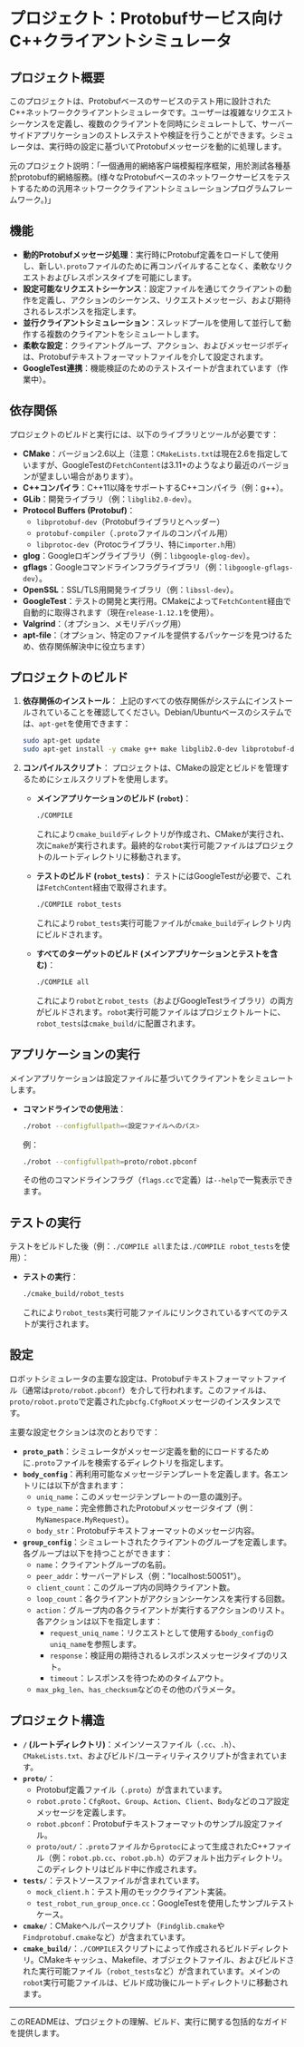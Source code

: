 # プロジェクト：Protobufサービス向け C++クライアントシミュレータ

## プロジェクト概要

このプロジェクトは、Protobufベースのサービスのテスト用に設計されたC++ネットワーククライアントシミュレータです。ユーザーは複雑なリクエストシーケンスを定義し、複数のクライアントを同時にシミュレートして、サーバーサイドアプリケーションのストレステストや検証を行うことができます。シミュレータは、実行時の設定に基づいてProtobufメッセージを動的に処理します。

元のプロジェクト説明：「一個通用的網絡客户端模擬程序框架，用於測試各種基於protobuf的網絡服務。(様々なProtobufベースのネットワークサービスをテストするための汎用ネットワーククライアントシミュレーションプログラムフレームワーク。)」

## 機能

*   **動的Protobufメッセージ処理**：実行時にProtobuf定義をロードして使用し、新しい`.proto`ファイルのために再コンパイルすることなく、柔軟なリクエストおよびレスポンスタイプを可能にします。
*   **設定可能なリクエストシーケンス**：設定ファイルを通じてクライアントの動作を定義し、アクションのシーケンス、リクエストメッセージ、および期待されるレスポンスを指定します。
*   **並行クライアントシミュレーション**：スレッドプールを使用して並行して動作する複数のクライアントをシミュレートします。
*   **柔軟な設定**：クライアントグループ、アクション、およびメッセージボディは、Protobufテキストフォーマットファイルを介して設定されます。
*   **GoogleTest連携**：機能検証のためのテストスイートが含まれています（作業中）。

## 依存関係

プロジェクトのビルドと実行には、以下のライブラリとツールが必要です：

*   **CMake**：バージョン2.6以上（注意：`CMakeLists.txt`は現在2.6を指定していますが、GoogleTestの`FetchContent`は3.11+のようなより最近のバージョンが望ましい場合があります）。
*   **C++コンパイラ**：C++11以降をサポートするC++コンパイラ（例：g++）。
*   **GLib**：開発ライブラリ（例：`libglib2.0-dev`）。
*   **Protocol Buffers (Protobuf)**：
    *   `libprotobuf-dev`（Protobufライブラリとヘッダー）
    *   `protobuf-compiler`（`.proto`ファイルのコンパイル用）
    *   `libprotoc-dev`（Protocライブラリ、特に`importer.h`用）
*   **glog**：Googleロギングライブラリ（例：`libgoogle-glog-dev`）。
*   **gflags**：Googleコマンドラインフラグライブラリ（例：`libgoogle-gflags-dev`）。
*   **OpenSSL**：SSL/TLS用開発ライブラリ（例：`libssl-dev`）。
*   **GoogleTest**：テストの開発と実行用。CMakeによって`FetchContent`経由で自動的に取得されます（現在`release-1.12.1`を使用）。
*   **Valgrind**：（オプション、メモリデバッグ用）
*   **apt-file**：（オプション、特定のファイルを提供するパッケージを見つけるため、依存関係解決中に役立ちます）

## プロジェクトのビルド

1.  **依存関係のインストール**：
    上記のすべての依存関係がシステムにインストールされていることを確認してください。Debian/Ubuntuベースのシステムでは、`apt-get`を使用できます：
    ```bash
    sudo apt-get update
    sudo apt-get install -y cmake g++ make libglib2.0-dev libprotobuf-dev protobuf-compiler libprotoc-dev libgoogle-glog-dev libgoogle-gflags-dev libssl-dev
    ```

2.  **コンパイルスクリプト**：
    プロジェクトは、CMakeの設定とビルドを管理するためにシェルスクリプトを使用します。

    *   **メインアプリケーションのビルド (`robot`)**：
        ```bash
        ./COMPILE
        ```
        これにより`cmake_build`ディレクトリが作成され、CMakeが実行され、次に`make`が実行されます。最終的な`robot`実行可能ファイルはプロジェクトのルートディレクトリに移動されます。

    *   **テストのビルド (`robot_tests`)**：
        テストにはGoogleTestが必要で、これは`FetchContent`経由で取得されます。
        ```bash
        ./COMPILE robot_tests
        ```
        これにより`robot_tests`実行可能ファイルが`cmake_build`ディレクトリ内にビルドされます。

    *   **すべてのターゲットのビルド (メインアプリケーションとテストを含む)**：
        ```bash
        ./COMPILE all
        ```
        これにより`robot`と`robot_tests`（およびGoogleTestライブラリ）の両方がビルドされます。`robot`実行可能ファイルはプロジェクトルートに、`robot_tests`は`cmake_build/`に配置されます。

## アプリケーションの実行

メインアプリケーションは設定ファイルに基づいてクライアントをシミュレートします。

*   **コマンドラインでの使用法**：
    ```bash
    ./robot --configfullpath=<設定ファイルへのパス>
    ```
    例：
    ```bash
    ./robot --configfullpath=proto/robot.pbconf
    ```
    その他のコマンドラインフラグ（`flags.cc`で定義）は`--help`で一覧表示できます。

## テストの実行

テストをビルドした後（例：`./COMPILE all`または`./COMPILE robot_tests`を使用）：

*   **テストの実行**：
    ```bash
    ./cmake_build/robot_tests
    ```
    これにより`robot_tests`実行可能ファイルにリンクされているすべてのテストが実行されます。

## 設定

ロボットシミュレータの主要な設定は、Protobufテキストフォーマットファイル（通常は`proto/robot.pbconf`）を介して行われます。このファイルは、`proto/robot.proto`で定義された`pbcfg.CfgRoot`メッセージのインスタンスです。

主要な設定セクションは次のとおりです：

*   **`proto_path`**：シミュレータがメッセージ定義を動的にロードするために`.proto`ファイルを検索するディレクトリを指定します。
*   **`body_config`**：再利用可能なメッセージテンプレートを定義します。各エントリには以下が含まれます：
    *   `uniq_name`：このメッセージテンプレートの一意の識別子。
    *   `type_name`：完全修飾されたProtobufメッセージタイプ（例：`MyNamespace.MyRequest`）。
    *   `body_str`：Protobufテキストフォーマットのメッセージ内容。
*   **`group_config`**：シミュレートされたクライアントのグループを定義します。各グループは以下を持つことができます：
    *   `name`：クライアントグループの名前。
    *   `peer_addr`：サーバーアドレス（例："localhost:50051"）。
    *   `client_count`：このグループ内の同時クライアント数。
    *   `loop_count`：各クライアントがアクションシーケンスを実行する回数。
    *   `action`：グループ内の各クライアントが実行するアクションのリスト。各アクションは以下を指定します：
        *   `request_uniq_name`：リクエストとして使用する`body_config`の`uniq_name`を参照します。
        *   `response`：検証用の期待されるレスポンスメッセージタイプのリスト。
        *   `timeout`：レスポンスを待つためのタイムアウト。
    *   `max_pkg_len`、`has_checksum`などのその他のパラメータ。

## プロジェクト構造

*   **`/` (ルートディレクトリ)**：メインソースファイル（`.cc`、`.h`）、`CMakeLists.txt`、およびビルド/ユーティリティスクリプトが含まれています。
*   **`proto/`**：
    *   Protobuf定義ファイル（`.proto`）が含まれています。
    *   `robot.proto`：`CfgRoot`、`Group`、`Action`、`Client`、`Body`などのコア設定メッセージを定義します。
    *   `robot.pbconf`：Protobufテキストフォーマットのサンプル設定ファイル。
    *   `proto/out/`：`.proto`ファイルから`protoc`によって生成されたC++ファイル（例：`robot.pb.cc`、`robot.pb.h`）のデフォルト出力ディレクトリ。このディレクトリはビルド中に作成されます。
*   **`tests/`**：テストソースファイルが含まれています。
    *   `mock_client.h`：テスト用のモッククライアント実装。
    *   `test_robot_run_group_once.cc`：GoogleTestを使用したサンプルテストケース。
*   **`cmake/`**：CMakeヘルパースクリプト（`Findglib.cmake`や`Findprotobuf.cmake`など）が含まれています。
*   **`cmake_build/`**：`./COMPILE`スクリプトによって作成されるビルドディレクトリ。CMakeキャッシュ、Makefile、オブジェクトファイル、およびビルドされた実行可能ファイル（`robot_tests`など）が含まれています。メインの`robot`実行可能ファイルは、ビルド成功後にルートディレクトリに移動されます。

---

このREADMEは、プロジェクトの理解、ビルド、実行に関する包括的なガイドを提供します。
